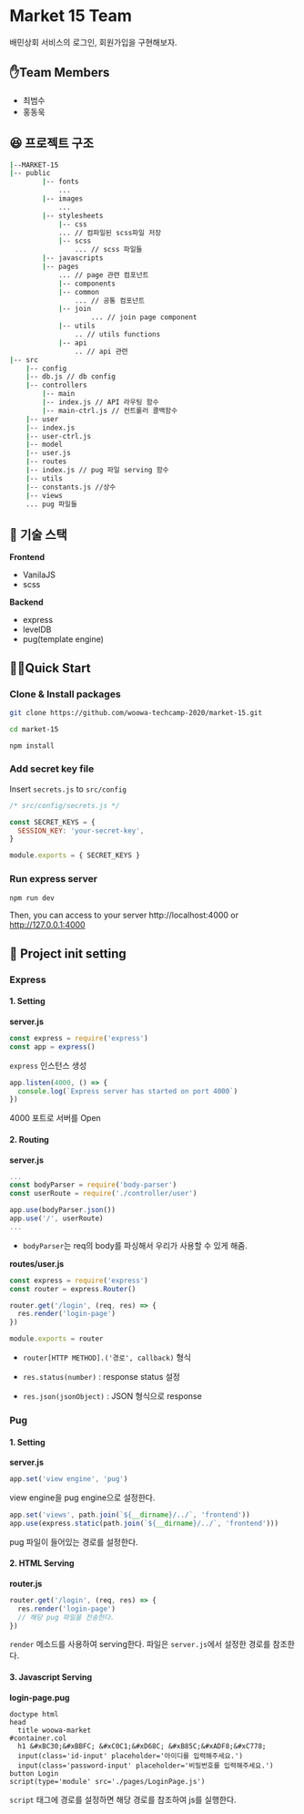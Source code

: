 # Market 15 Team

배민상회 서비스의 로그인, 회원가입을 구현해보자.

## ✋Team Members

- 최범수
- 홍동욱

## 😆 프로젝트 구조

```bash
|--MARKET-15
|-- public
        |-- fonts
        	...
        |-- images
        	...
        |-- stylesheets
        	|-- css
		    ... // 컴파일된 scss파일 저장
        	|-- scss
        	    ... // scss 파일들
        |-- javascripts
	    |-- pages
        	... // page 관련 컴포넌트
            |-- components
        	|-- common
        	    ... // 공통 컴포넌트
        	|-- join
                    ... // join page component
        	|-- utils
        	    .. // utils functions
        	|-- api
        	    .. // api 관련
|-- src
    |-- config
	|-- db.js // db config
    |-- controllers
        |-- main
	    |-- index.js // API 라우팅 함수
	    |-- main-ctrl.js // 컨트롤러 콜백함수
    |-- user
	|-- index.js
	|-- user-ctrl.js
    |-- model
	|-- user.js
    |-- routes
	|-- index.js // pug 파일 serving 함수
    |-- utils
	|-- constants.js //상수
    |-- views
	... pug 파일들

```

## 🏅 기술 스택

**Frontend**

- VanilaJS
- scss

**Backend**

- express
- levelDB
- pug(template engine)

## 🏃‍♂️Quick Start

### Clone & Install packages
```bash
git clone https://github.com/woowa-techcamp-2020/market-15.git

cd market-15

npm install
```


### Add secret key file

Insert `secrets.js` to `src/config`

```javascript
/* src/config/secrets.js */

const SECRET_KEYS = {
  SESSION_KEY: 'your-secret-key',
}

module.exports = { SECRET_KEYS }
```


### Run express server
```bash
npm run dev
```
Then, you can access to your server http://localhost:4000 or http://127.0.0.1:4000


## 🐣 Project init setting

### Express

#### 1. Setting

**server.js**

```javascript
const express = require('express')
const app = express()
```

`express` 인스턴스 생성

```javascript
app.listen(4000, () => {
  console.log(`Express server has started on port 4000`)
})
```

4000 포트로 서버를 Open

#### 2. Routing

**server.js**

```js
...
const bodyParser = require('body-parser')
const userRoute = require('./controller/user')

app.use(bodyParser.json())
app.use('/', userRoute)
...
```

- `bodyParser`는 req의 body를 파싱해서 우리가 사용할 수 있게 해줌.

**routes/user.js**

```javascript
const express = require('express')
const router = express.Router()

router.get('/login', (req, res) => {
  res.render('login-page')
})

module.exports = router
```

- `router[HTTP METHOD].('경로', callback)` 형식

- `res.status(number)` : response status 설정
- `res.json(jsonObject)` : JSON 형식으로 response

### Pug

#### 1. Setting

**server.js**

```javascript
app.set('view engine', 'pug')
```

view engine을 pug engine으로 설정한다.

```javascript
app.set('views', path.join(`${__dirname}/../`, 'frontend'))
app.use(express.static(path.join(`${__dirname}/../`, 'frontend')))
```

pug 파일이 들어있는 경로를 설정한다.

#### 2. HTML Serving

**router.js**

```js
router.get('/login', (req, res) => {
  res.render('login-page')
  // 해당 pug 파일을 전송한다.
})
```

`render` 메소드를 사용하여 serving한다. 파일은 `server.js`에서 설정한 경로를 참조한다.

#### 3. Javascript Serving

**login-page.pug**

```pug
doctype html
head
  title woowa-market
#container.col
  h1 &#xBC30;&#xBBFC; &#xC0C1;&#xD68C; &#xB85C;&#xADF8;&#xC778;
  input(class='id-input' placeholder='아이디를 입력해주세요.')
  input(class='password-input' placeholder='비밀번호를 입력해주세요.')
button Login
script(type='module' src='./pages/LoginPage.js')
```

`script` 태그에 경로를 설정하면 해당 경로를 참조하여 js를 실행한다.
